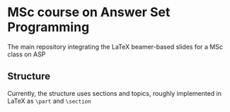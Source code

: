 # MSc course on Answer Set Programming

The main repository integrating the LaTeX beamer-based slides for a MSc class on ASP

## Structure

Currently, the structure uses sections and topics, roughly implemented in LaTeX as `\part` and `\section`
